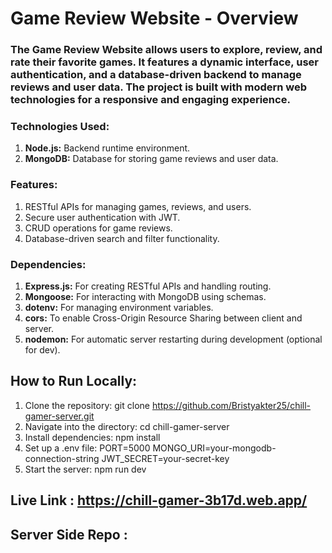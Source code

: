 # Game Review Website - Overview
### The Game Review Website allows users to explore, review, and rate their favorite games. It features a dynamic interface, user authentication, and a database-driven backend to manage reviews and user data. The project is built with modern web technologies for a responsive and engaging experience.

### Technologies Used:
 1. **Node.js:** Backend runtime environment.
 2. **MongoDB:** Database for storing game reviews and user data.

### Features:
 1. RESTful APIs for managing games, reviews, and users.
 2. Secure user authentication with JWT.
 3. CRUD operations for game reviews.
 4. Database-driven search and filter functionality.

### Dependencies:   
  1. **Express.js:** For creating RESTful APIs and handling routing.
  2. **Mongoose:** For interacting with MongoDB using schemas.
  3. **dotenv:** For managing environment variables.
  4. **cors:** To enable Cross-Origin Resource Sharing between client and server.
  5. **nodemon:** For automatic server restarting during development (optional for dev).

## How to Run Locally:
 1. Clone the repository: git clone https://github.com/Bristyakter25/chill-gamer-server.git
 2. Navigate into the directory: cd chill-gamer-server
 3. Install dependencies: npm install
 4. Set up a .env file: PORT=5000
                        MONGO_URI=your-mongodb-connection-string
                        JWT_SECRET=your-secret-key
 5. Start the server: npm run dev

## Live Link :  https://chill-gamer-3b17d.web.app/
## Server Side Repo : 
 


